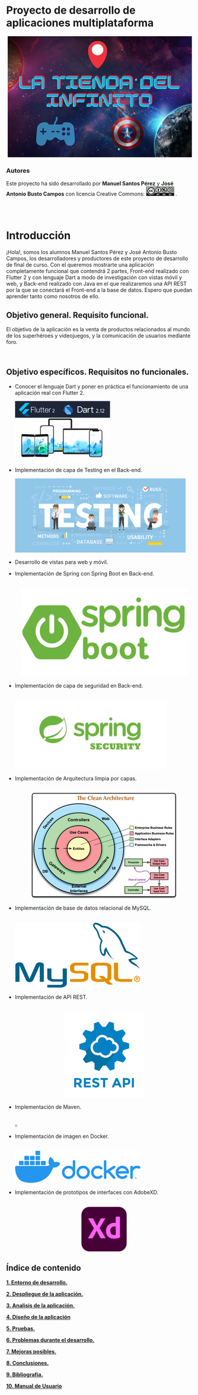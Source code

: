 # Proyecto de desarrollo de aplicaciones multiplataforma

<center><img src=".\resources\LA TIENDA DEL INFINITO v2.png" style="" /></center>

### Autores

Este proyecto ha sido desarrollado por <b>Manuel Santos Pérez</b> y <b>José Antonio Busto Campos</b>  con licencia Creative Commons: <img src="Licencia_Creative.png" height="25" width="75"/>  .

<br>

<br>

# Introducción

¡Hola!, somos los alumnos Manuel Santos Pérez y José Antonio Busto Campos, los desarrolladores y productores de este proyecto de desarrollo de final de curso. Con el queremos mostrarte una aplicación completamente funcional que contendrá 2 partes, Front-end realizado con Flutter 2 y con lenguaje Dart a modo de investigación con vistas móvil y web, y Back-end realizado con Java en el que realizaremos una API REST por la que se conectará el Front-end a la base de datos. Espero que puedan aprender tanto como nosotros de ello.

## Objetivo general. Requisito funcional.

El objetivo de la aplicación es la venta de productos relacionados al mundo de los superhéroes y videojuegos, y la comunicación de usuarios mediante foro.

<br>

## Objetivo específicos. Requisitos no funcionales.

- Conocer el lenguaje Dart y poner en práctica el funcionamiento de una aplicación real con Flutter 2.

  <img src=".\resources\flutter2.png" style="zoom:25%;" />

- Implementación de capa de Testing en el Back-end.

  <img src=".\resources\testing-en-un-mundo-agile.png" style="zoom:50%;" />

- Desarrollo de vistas para web y móvil.

- Implementación de Spring con Spring Boot en Back-end.

  <br>

  <center><img src=".\resources\spring-boot.png" style="zoom:75%;" /></center>

- Implementación de capa de seguridad en Back-end.

  <br>

  <img src=".\resources\spring_security-e1588763146414.jpg" style="zoom:40%;" />

- Implementación de Arquitectura limpia por capas.

  <br>

  <center><img src=".\resources\450_1000.jpg" /></center>

- Implementación de base de datos relacional de MySQL.

  <br>

  <img src=".\resources\1024px-MySQL.ff87215b43fd7292af172e2a5d9b844217262571.png" style="zoom:33%;" />

- Implementación de API REST.

  <br>

  <center><img src=".\resources\ApiRest.png" /></center>

- Implementación de Maven.

  <br>

  <img src="C:\Users\Bluishres\Documents\GitHub\La-tienda-del-infinito\resources\1280px-Maven_logo.svg_.png" style="zoom:40%;" />

- Implementación de imagen en Docker.

  <br>

  <img src=".\resources\1_JUOITpaBdlrMP9D__-K5Fw.png" style="zoom:33%;" />

- Implementación de prototipos de interfaces con AdobeXD.

  <br>

  <center><img src=".\resources\245px-Adobe_XD_CC_icon.svg.png" style="zoom:50%;" /> </center>

  

## Índice de contenido

**[1. Entorno de desarrollo.]()**

**[2. Despliegue de la aplicación.]()**

**[3. Analisis de la aplicación.]()**

**[4. Diseño de la aplicación]()**

**[5. Pruebas.]()**

**[6. Problemas durante el desarrollo.]()**

**[7. Mejoras posibles.]()**

**[8. Conclusiones.]()**

**[9. Bibliografía.]()**

**[10. Manual de Usuario]()**

<br>

